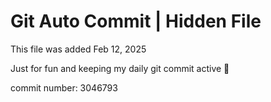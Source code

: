 # Git Auto Commit | Hidden File

This file was added Feb 12, 2025

Just for fun and keeping my daily git commit active 🤪

commit number: 3046793
